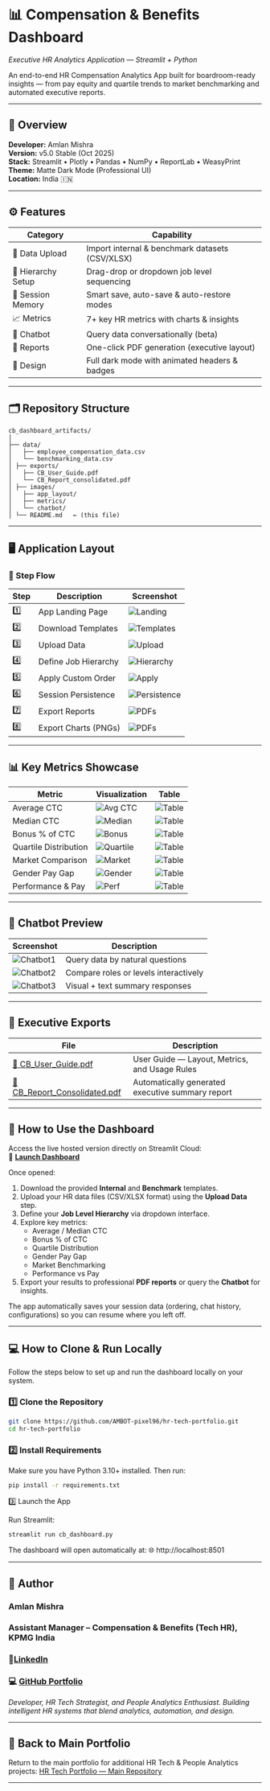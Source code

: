 # 📊 Compensation & Benefits Dashboard  
_Executive HR Analytics Application — Streamlit + Python_  

An end-to-end HR Compensation Analytics App built for boardroom-ready insights — from pay equity and quartile trends to market benchmarking and automated executive reports.

---

## 🧭 Overview
**Developer:** Amlan Mishra  
**Version:** v5.0 Stable (Oct 2025)  
**Stack:** Streamlit • Plotly • Pandas • NumPy • ReportLab • WeasyPrint  
**Theme:** Matte Dark Mode (Professional UI)  
**Location:** India 🇮🇳  

---

## ⚙️ Features
| Category | Capability |
|-----------|-------------|
| 🧩 Data Upload | Import internal & benchmark datasets (CSV/XLSX) |
| 🧮 Hierarchy Setup | Drag-drop or dropdown job level sequencing |
| 💾 Session Memory | Smart save, auto-save & auto-restore modes |
| 📈 Metrics | 7+ key HR metrics with charts & insights |
| 🧠 Chatbot | Query data conversationally (beta) |
| 📰 Reports | One-click PDF generation (executive layout) |
| 🖤 Design | Full dark mode with animated headers & badges |

---

## 🗂️ Repository Structure

```text
cb_dashboard_artifacts/ 
│ 
├── data/ 
│   ├── employee_compensation_data.csv 
│   └── benchmarking_data.csv 
│ ├── exports/ 
│   ├── CB_User_Guide.pdf 
│   └── CB_Report_consolidated.pdf 
│ ├── images/ 
│   ├── app_layout/ 
│   ├── metrics/ 
│   └── chatbot/ 
│ └── README.md   ← (this file)
```
---

## 🖥️ Application Layout

### 🔹 Step Flow
| Step | Description | Screenshot |
|------|--------------|-------------|
| 1️⃣ | App Landing Page | ![Landing](./images/app_layout/1-App-Landing-Page.jpg) |
| 2️⃣ | Download Templates | ![Templates](./images/app_layout/2-Step-1-Download-Templates-Guides.jpg) |
| 3️⃣ | Upload Data | ![Upload](./images/app_layout/4-Upload-Data.jpg) |
| 4️⃣ | Define Job Hierarchy | ![Hierarchy](./images/app_layout/5-Set-Job-Order.jpg) |
| 5️⃣ | Apply Custom Order | ![Apply](./images/app_layout/6-Appy-Order.jpg) |
| 6️⃣ | Session Persistence | ![Persistence](./images/app_layout/7-Session-Persistence.jpg) |
| 7️⃣ | Export Reports | ![PDFs](./images/app_layout/8-PDF-Downloads-Section.jpg) |
| 8️⃣ | Export Charts (PNGs) | ![PDFs](./images/app_layout/9-Image-Downloads-Section.jpg) |
---

## 📊 Key Metrics Showcase

| Metric | Visualization | Table |
|---------|----------------|--------|
| Average CTC | ![Avg CTC](./images/metrics/Metric-1-Graph.jpg) | ![Table](./images/metrics/Metric-1-Table-B.jpg) |
| Median CTC | ![Median](./images/metrics/Metric-2-Graph.jpg) | ![Table](./images/metrics/Metric-2-Table.jpg) |
| Bonus % of CTC | ![Bonus](./images/metrics/Metric-3-Graph.jpg) | ![Table](./images/metrics/Metric-3-Table.jpg) |
| Quartile Distribution | ![Quartile](./images/metrics/Metric-4-Graph.jpg) | ![Table](./images/metrics/Metric-4-Table.jpg) |
| Market Comparison | ![Market](./images/metrics/Metric-5-Graph.jpg) | ![Table](./images/metrics/Metric-5-Table.jpg) |
| Gender Pay Gap | ![Gender](./images/metrics/Metric-6-Graph.jpg) | ![Table](./images/metrics/Metric-6-Table.jpg) |
| Performance & Pay | ![Perf](./images/metrics/Metric-7-Graph.jpg) | ![Table](./images/metrics/Metric-7-Table.jpg) |

---

## 💬 Chatbot Preview
| Screenshot | Description |
|-------------|--------------|
| ![Chatbot1](./images/chatbot/Chatbot-1.jpg) | Query data by natural questions |
| ![Chatbot2](./images/chatbot/Chatbot-3.jpg) | Compare roles or levels interactively |
| ![Chatbot3](./images/chatbot/Chatbot-6.jpg) | Visual + text summary responses |

---

## 📘 Executive Exports

| File | Description |
|------|--------------|
| [📗 CB_User_Guide.pdf](./exports/CB_User_Guide.pdf) | User Guide — Layout, Metrics, and Usage Rules |
| [📙 CB_Report_Consolidated.pdf](./exports/Cb_Report_consolidated.pdf) | Automatically generated executive summary report |

---

## 🚀 How to Use the Dashboard

Access the live hosted version directly on Streamlit Cloud:  
🔗 **[Launch Dashboard](https://cb-dashboard.streamlit.app)**

Once opened:
1. Download the provided **Internal** and **Benchmark** templates.
2. Upload your HR data files (CSV/XLSX format) using the **Upload Data** step.
3. Define your **Job Level Hierarchy** via dropdown interface.
4. Explore key metrics:
   - Average / Median CTC  
   - Bonus % of CTC  
   - Quartile Distribution  
   - Gender Pay Gap  
   - Market Benchmarking  
   - Performance vs Pay  
5. Export your results to professional **PDF reports** or query the **Chatbot** for insights.

The app automatically saves your session data (ordering, chat history, configurations) so you can resume where you left off.

---

## 💻 How to Clone & Run Locally

Follow the steps below to set up and run the dashboard locally on your system.

### 1️⃣ Clone the Repository
```bash
git clone https://github.com/AMBOT-pixel96/hr-tech-portfolio.git
cd hr-tech-portfolio
```
### 2️⃣ Install Requirements

Make sure you have Python 3.10+ installed.
Then run:
```bash
pip install -r requirements.txt
```
3️⃣ Launch the App

Run Streamlit:
```bash
streamlit run cb_dashboard.py
```
The dashboard will open automatically at:
🌐 http://localhost:8501


---

## 👤 Author

### Amlan Mishra
### Assistant Manager – Compensation & Benefits (Tech HR), KPMG India
### 🔗[LinkedIn](https://www.linkedin.com/in/amlan-mishra-7aa70894)
### 💻 [GitHub Portfolio](https://github.com/AMBOT-pixel96/hr-tech-portfolio)

*Developer, HR Tech Strategist, and People Analytics Enthusiast.*
*Building intelligent HR systems that blend analytics, automation, and design.*


---

## 📂 Back to Main Portfolio

Return to the main portfolio for additional HR Tech & People Analytics projects:
[HR Tech Portfolio — Main Repository](../README.md)


---